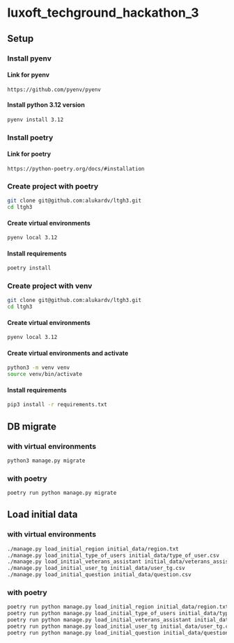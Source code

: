 # luxoft_techground_hackathon_3
## Setup
### Install pyenv
#### Link for pyenv
```
https://github.com/pyenv/pyenv
```
#### Install python 3.12 version
```bash
pyenv install 3.12
```
### Install poetry
#### Link for poetry
```
https://python-poetry.org/docs/#installation
```
### Create project with poetry
```bash
git clone git@github.com:alukardv/ltgh3.git
cd ltgh3
```
#### Create virtual environments
```bash
pyenv local 3.12
```
#### Install requirements
```bash
poetry install
```
### Create project with venv
```bash
git clone git@github.com:alukardv/ltgh3.git
cd ltgh3
```
#### Create virtual environments
```bash
pyenv local 3.12
```
#### Create virtual environments and activate
```bash
python3 -m venv venv
source venv/bin/activate
```
#### Install requirements
```bash
pip3 install -r requirements.txt
```

## DB migrate
### with virtual environments 
```bash
python3 manage.py migrate 
```
### with poetry
```bash
poetry run python manage.py migrate
```

## Load initial data
### with virtual environments 
```bash
./manage.py load_initial_region initial_data/region.txt
./manage.py load_initial_type_of_users initial_data/type_of_user.csv
./manage.py load_initial_veterans_assistant initial_data/veterans_assistant.csv
./manage.py load_initial_user_tg initial_data/user_tg.csv
./manage.py load_initial_question initial_data/question.csv

```
### with poetry
```bash
poetry run python manage.py load_initial_region initial_data/region.txt
poetry run python manage.py load_initial_type_of_users initial_data/type_of_user.csv
poetry run python manage.py load_initial_veterans_assistant initial_data/veterans_assistant.csv
poetry run python manage.py load_initial_user_tg initial_data/user_tg.csv
poetry run python manage.py load_initial_question initial_data/question.csv
```
